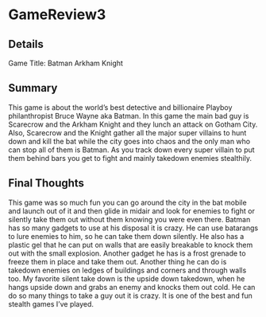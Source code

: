 # GameReview3

## Details
Game Title: Batman Arkham Knight

## Summary
This game is about the world’s best detective and billionaire Playboy philanthropist Bruce Wayne aka Batman. In this game the main bad guy 
is Scarecrow and the Arkham Knight and they lunch an attack on Gotham City. Also, Scarecrow and the Knight gather all the major super 
villains to hunt down and kill the bat while the city goes into chaos and the only man who can stop all of them is Batman. As you track 
down every super villain to put them behind bars you get to fight and mainly takedown enemies stealthily.

## Final Thoughts
This game was so much fun you can go around the city in the bat mobile and launch out of it and then glide in midair and look for enemies
to fight or silently take them out without them knowing you were even there. Batman has so many gadgets to use at his disposal it is crazy. He can use batarangs to lure enemies to him, so he can take them down silently. He also has a plastic gel that he can put on walls that are
easily breakable to knock them out with the small explosion. Another gadget he has is a frost grenade to freeze them in place and take them
out. Another thing he can do is takedown enemies on ledges of buildings and corners and through walls too. My favorite silent take down 
is the upside down takedown, when he hangs upside down and grabs an enemy and knocks them out cold. He can do so many things to take a guy
out it is crazy. It is one of the best and fun stealth games I’ve played.

